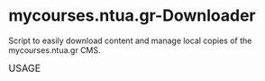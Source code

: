 # mycourses.ntua.gr-Downloader

Script to easily download content and manage local copies of the mycourses.ntua.gr CMS.

<big>USAGE</big>

